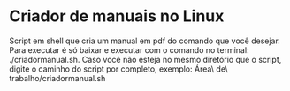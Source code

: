 # Criador de manuais no Linux
Script em shell que cria um manual em pdf do comando que você desejar.
Para executar é só baixar e executar com o comando no terminal: ./criadormanual.sh. Caso você não esteja no mesmo diretório que o script, digite o caminho do script por completo, exemplo: Área\ de\ trabalho/criadormanual.sh
